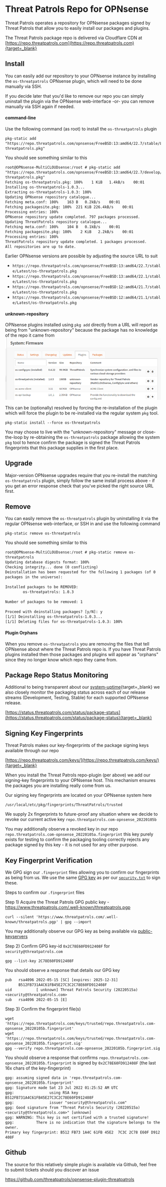 # Threat Patrols Repo for OPNsense
Threat Patrols operates a repository for OPNsense packages signed by Threat Patrols 
that allow you to easily install our packages and plugins.

The Threat Patrols package repo is delivered via Cloudflare CDN at [https://repo.threatpatrols.com](https://repo.threatpatrols.com){target=_blank}

## Install
You can easily add our repository to your OPNsense instance by installing the `os-threatpatrols` 
OPNsense plugin, which will need to be done manually via SSH.

If you decide later that you'd like to remove our repo you can simply uninstall the plugin 
via the OPNsense web-interface -or- you can remove manually via SSH again if needed.

#### command-line
Use the following command (as root) to install the `os-threatpatrols` plugin
```commandline
pkg-static add "https://repo.threatpatrols.com/opnsense/FreeBSD:13:amd64/22.7/stable/Latest/os-threatpatrols.pkg"
```

You should see something similar to this
```commandline
root@OPNsense-MultiCLOUDsense:/root # pkg-static add "https://repo.threatpatrols.com/opnsense/FreeBSD:13:amd64/22.7/develop/Latest/os-threatpatrols.pkg"
Fetching os-threatpatrols.pkg: 100%    1 KiB   1.4kB/s    00:01
Installing os-threatpatrols-1.0.3...
Extracting os-threatpatrols-1.0.3: 100%
Updating OPNsense repository catalogue...
Fetching meta.conf: 100%    163 B   0.2kB/s    00:01
Fetching packagesite.pkg: 100%  221 KiB 226.4kB/s    00:01
Processing entries: 100%
OPNsense repository update completed. 797 packages processed.
Updating ThreatPatrols repository catalogue...
Fetching meta.conf: 100%    104 B   0.1kB/s    00:01
Fetching packagesite.pkg: 100%    2 KiB   2.2kB/s    00:01
Processing entries: 100%
ThreatPatrols repository update completed. 1 packages processed.
All repositories are up to date.
```

Earlier OPNsense versions are possible by adjusting the source URL to suit

* `https://repo.threatpatrols.com/opnsense/FreeBSD:13:amd64/22.7/stable/Latest/os-threatpatrols.pkg`
* `https://repo.threatpatrols.com/opnsense/FreeBSD:13:amd64/22.1/stable/Latest/os-threatpatrols.pkg`
* `https://repo.threatpatrols.com/opnsense/FreeBSD:12:amd64/21.7/stable/Latest/os-threatpatrols.pkg`
* `https://repo.threatpatrols.com/opnsense/FreeBSD:12:amd64/21.1/stable/Latest/os-threatpatrols.pkg`

#### unknown-repository
OPNsense plugins installed using `pkg add` directly from a URL will report as being 
from "unknown-repository" because the package has no knowledge of the repo it came from
![unknown-repository](../../assets/opnsense-installed-packages-example01.png)

This can be (optionally) resolved by forcing the re-installation of the plugin which will 
force the plugin to be re-installed via the regular system `pkg` tool.
```commandline
pkg-static install --force os-threatpatrols
```

You may choose to live with the "unknown-repository" message or close-the-loop by re-obtaining 
the `os-threatpatrols` package allowing the system `pkg` tool to hence confirm the package is
signed the Threat Patrols fingerprints that this package supplies in the first place.

## Upgrade
Major-version OPNsense upgrades require that you re-install the matching `os-threatpatrols` plugin,
simply follow the same install process above - if you get an error response check that you've
picked the right source URL first.

## Remove
You can easily remove the `os-threatpatrols` plugin by uninstalling it via the regular OPNsense 
web-interface, or SSH in and use the following command
```commandline
pkg-static remove os-threatpatrols
```

You should see something similar to this
```commandline
root@OPNsense-MultiCLOUDsense:/root # pkg-static remove os-threatpatrols
Updating database digests format: 100%
Checking integrity... done (0 conflicting)
Deinstallation has been requested for the following 1 packages (of 0 packages in the universe):

Installed packages to be REMOVED:
        os-threatpatrols: 1.0.3

Number of packages to be removed: 1

Proceed with deinstalling packages? [y/N]: y
[1/1] Deinstalling os-threatpatrols-1.0.3...
[1/1] Deleting files for os-threatpatrols-1.0.3: 100%
```

#### Plugin Orphans
When you remove `os-threatpatrols` you are removing the files that tell OPNsense about where the 
Threat Patrols repo is.  If you have Threat Patrols plugins installed then those packages and 
plugins will appear as "orphans" since they no longer know which repo they came from.

## Package Repo Status Monitoring
Additional to being transparent about our [system-uptime](https://status.threatpatrols.com/){target=_blank} 
we also closely monitor the packaging status across each of our release streams (Development, Testing, 
Stable) for each supported OPNsense release. 

[https://status.threatpatrols.com/status/package-status](https://status.threatpatrols.com/status/package-status){target=_blank}

## Signing Key Fingerprints
Threat Patrols makes our key-fingerprints of the package signing keys available through our 
repo

[https://repo.threatpatrols.com/keys/](https://repo.threatpatrols.com/keys/){target=_blank}

When you install the Threat Patrols repo-plugin (per above) we add our signing-key 
fingerprints to your OPNsense host.  This mechanism ensures the packages you are installing 
really come from us.

Our signing key fingerprints are located on your OPNsense system here
```
/usr/local/etc/pkg/fingerprints/ThreatPatrols/trusted
```

We supply 2x fingerprints to future-proof any situation where we decide to revoke our current 
active key `repo.threatpatrols.com-opnsense_20220105b`

You may additionally observe a revoked key in our repo `repo.threatpatrols.com-opnsense_20220105a.fingerprint` 
this key purely exists for testing to confirm the packaging tooling correctly rejects any 
package signed by this key - it is not used for any other purpose.

## Key Fingerprint Verification
We GPG sign our `.fingerprint` files allowing you to confirm our fingerprints as being from 
us.  We use the same [GPG key](https://www.threatpatrols.com/.well-known/threatpatrols.pgp) 
as per our [`security.txt`](https://www.threatpatrols.com/.well-known/security.txt) to sign 
these.

Steps to confirm our `.fingerprint` files

Step 1) Acquire the Threat Patrols GPG public key - https://www.threatpatrols.com/.well-known/threatpatrols.pgp
```commandline
curl --silent 'https://www.threatpatrols.com/.well-known/threatpatrols.pgp' | gpg --import
```
You may additionally observe our GPG key as being available via [public-keyservers](https://keyserver.ubuntu.com/pks/lookup?search=0x2C78E60FD912408F&fingerprint=on&op=index)

Step 2) Confirm GPG key-id `0x2C78E60FD912408F` for `security@threatpatrols.com`
```commandline
gpg --list-key 2C78E60FD912408F
```

You should observe a response that details our GPG key
```
pub   rsa4096 2022-05-15 [SC] [expires: 2025-12-31]
      B512FB731A4C61FB45E27C3C2C78E60FD912408F
uid           [ unknown] Threat Patrols Security (20220515a) <security@threatpatrols.com>
sub   rsa4096 2022-05-15 [E]
```

Step 3) Confirm the fingerprint file(s)
```commandline
wget 'https://repo.threatpatrols.com/keys/trusted/repo.threatpatrols.com-opnsense_20220105b.fingerprint'
wget 'https://repo.threatpatrols.com/keys/trusted/repo.threatpatrols.com-opnsense_20220105b.fingerprint.sig'
gpg --verify repo.threatpatrols.com-opnsense_20220105b.fingerprint.sig
```

You should observe a response that confirms `repo.threatpatrols.com-opnsense_20220105b.fingerprint` is
signed by `0x2C78E60FD912408F` (the last 16x chars of the key-fingerprint)
```
gpg: assuming signed data in 'repo.threatpatrols.com-opnsense_20220105b.fingerprint'
gpg: Signature made Sat 23 Jul 2022 01:25:52 AM UTC
gpg:                using RSA key B512FB731A4C61FB45E27C3C2C78E60FD912408F
gpg:                issuer "security@threatpatrols.com"
gpg: Good signature from "Threat Patrols Security (20220515a) <security@threatpatrols.com>" [unknown]
gpg: WARNING: This key is not certified with a trusted signature!
gpg:          There is no indication that the signature belongs to the owner.
Primary key fingerprint: B512 FB73 1A4C 61FB 45E2  7C3C 2C78 E60F D912 408F
```

## Github
The source for this relatively simple plugin is available via Github, feel free to submit tickets 
should you discover an issue 

https://github.com/threatpatrols/opnsense-plugin-threatpatrols
